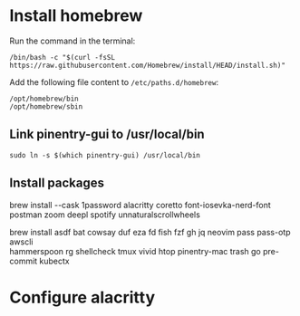 # Install homebrew

Run the command in the terminal:

```
/bin/bash -c "$(curl -fsSL https://raw.githubusercontent.com/Homebrew/install/HEAD/install.sh)"
```

Add the following file content to `/etc/paths.d/homebrew`:

```
/opt/homebrew/bin
/opt/homebrew/sbin
```

## Link pinentry-gui to /usr/local/bin

```
sudo ln -s $(which pinentry-gui) /usr/local/bin
```

## Install packages

brew install --cask 1password alacritty coretto font-iosevka-nerd-font \
  postman zoom deepl spotify unnaturalscrollwheels

brew install asdf bat cowsay duf eza fd fish fzf gh jq neovim pass pass-otp awscli \
  hammerspoon rg shellcheck tmux vivid htop pinentry-mac trash go pre-commit kubectx

# Configure alacritty
